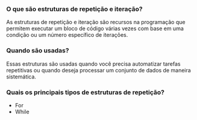<!-- 
INDIVIDUAL

Faça uma pesquisa sobre ESTRUTURAS DE REPETIÇÃO E ITERAÇÃO, identificando:

O que são estruturas de repetição e iteração? | Quando são usadas? | Quais os principais tipos de estruturas de repetição? 
-->

### O que são estruturas de repetição e iteração?

As estruturas de repetição e iteração são recursos na programação que permitem executar um bloco de código várias vezes com base em uma condição ou um número específico de iterações. 

### Quando são usadas?

Essas estruturas são usadas quando você precisa automatizar tarefas repetitivas ou quando deseja processar um conjunto de dados de maneira sistemática.

### Quais os principais tipos de estruturas de repetição?

- For
- While